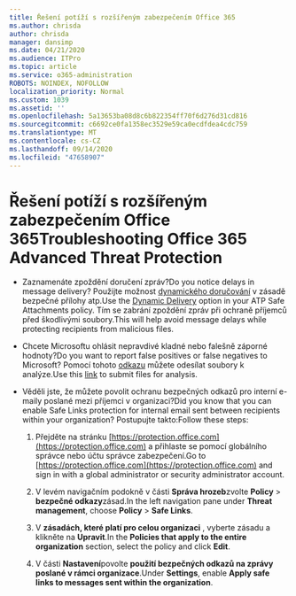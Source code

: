 ```yaml
---
title: Řešení potíží s rozšířeným zabezpečením Office 365
ms.author: chrisda
author: chrisda
manager: dansimp
ms.date: 04/21/2020
ms.audience: ITPro
ms.topic: article
ms.service: o365-administration
ROBOTS: NOINDEX, NOFOLLOW
localization_priority: Normal
ms.custom: 1039
ms.assetid: ''
ms.openlocfilehash: 5a13653ba08d8c6b822354ff70f6d276d31cd816
ms.sourcegitcommit: c6692ce0fa1358ec3529e59ca0ecdfdea4cdc759
ms.translationtype: MT
ms.contentlocale: cs-CZ
ms.lasthandoff: 09/14/2020
ms.locfileid: "47658907"
---
```

# <a name="troubleshooting-office-365-advanced-threat-protection"></a><span data-ttu-id="c6218-102">Řešení potíží s rozšířeným zabezpečením Office 365</span><span class="sxs-lookup"><span data-stu-id="c6218-102">Troubleshooting Office 365 Advanced Threat Protection</span></span>

- <span data-ttu-id="c6218-103">Zaznamenáte zpoždění doručení zpráv?</span><span class="sxs-lookup"><span data-stu-id="c6218-103">Do you notice delays in message delivery?</span></span> <span data-ttu-id="c6218-104">Použijte možnost [dynamického doručování](https://docs.microsoft.com/microsoft-365/security/office-365-security/dynamic-delivery-and-previewing) v zásadě bezpečné přílohy atp.</span><span class="sxs-lookup"><span data-stu-id="c6218-104">Use the [Dynamic Delivery](https://docs.microsoft.com/microsoft-365/security/office-365-security/dynamic-delivery-and-previewing) option in your ATP Safe Attachments policy.</span></span> <span data-ttu-id="c6218-105">Tím se zabrání zpoždění zpráv při ochraně příjemců před škodlivými soubory.</span><span class="sxs-lookup"><span data-stu-id="c6218-105">This will help avoid message delays while protecting recipients from malicious files.</span></span>

- <span data-ttu-id="c6218-106">Chcete Microsoftu ohlásit nepravdivé kladné nebo falešně záporné hodnoty?</span><span class="sxs-lookup"><span data-stu-id="c6218-106">Do you want to report false positives or false negatives to Microsoft?</span></span> <span data-ttu-id="c6218-107">Pomocí tohoto [odkazu](https://www.microsoft.com/wdsi/filesubmission/) můžete odesílat soubory k analýze.</span><span class="sxs-lookup"><span data-stu-id="c6218-107">Use this [link](https://www.microsoft.com/wdsi/filesubmission/) to submit files for analysis.</span></span>

- <span data-ttu-id="c6218-108">Věděli jste, že můžete povolit ochranu bezpečných odkazů pro interní e-maily poslané mezi příjemci v organizaci?</span><span class="sxs-lookup"><span data-stu-id="c6218-108">Did you know that you can enable Safe Links protection for internal email sent between recipients within your organization?</span></span> <span data-ttu-id="c6218-109">Postupujte takto:</span><span class="sxs-lookup"><span data-stu-id="c6218-109">Follow these steps:</span></span>

  1. <span data-ttu-id="c6218-110">Přejděte na stránku [https://protection.office.com](https://protection.office.com) a přihlaste se pomocí globálního správce nebo účtu správce zabezpečení.</span><span class="sxs-lookup"><span data-stu-id="c6218-110">Go to [https://protection.office.com](https://protection.office.com) and sign in with a global administrator or security administrator account.</span></span>

  2. <span data-ttu-id="c6218-111">V levém navigačním podokně v části **Správa hrozeb**zvolte **Policy** \> **bezpečné odkazy**zásad.</span><span class="sxs-lookup"><span data-stu-id="c6218-111">In the left navigation pane under **Threat management**, choose **Policy** \> **Safe Links**.</span></span>

  3. <span data-ttu-id="c6218-112">V **zásadách, které platí pro celou organizaci** , vyberte zásadu a klikněte na **Upravit**.</span><span class="sxs-lookup"><span data-stu-id="c6218-112">In the **Policies that apply to the entire organization** section, select the policy and click **Edit**.</span></span>

  4. <span data-ttu-id="c6218-113">V části **Nastavení**povolte **použití bezpečných odkazů na zprávy poslané v rámci organizace**.</span><span class="sxs-lookup"><span data-stu-id="c6218-113">Under **Settings**, enable **Apply safe links to messages sent within the organization**.</span></span>
